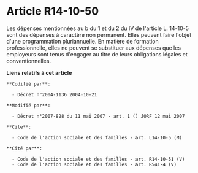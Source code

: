 # Article R14-10-50

Les dépenses mentionnées au b du 1 et du 2 du IV de l'article L. 14-10-5 sont des dépenses à caractère non permanent. Elles
peuvent faire l'objet d'une programmation pluriannuelle. En matière de formation professionnelle, elles ne peuvent se
substituer aux dépenses que les employeurs sont tenus d'engager au titre de leurs obligations légales et conventionnelles.

**Liens relatifs à cet article**

	**Codifié par**:

	  - Décret n°2004-1136 2004-10-21

	**Modifié par**:

	  - Décret n°2007-828 du 11 mai 2007 - art. 1 () JORF 12 mai 2007

	**Cite**:

	  - Code de l'action sociale et des familles - art. L14-10-5 (M)

	**Cité par**:

	  - Code de l'action sociale et des familles - art. R14-10-51 (V)
	  - Code de l'action sociale et des familles - art. R541-4 (V)

